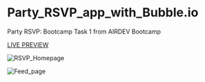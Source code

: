 # Party_RSVP_app_with_Bubble.io
Party RSVP: Bootcamp Task 1 from AIRDEV Bootcamp

[LIVE PREVIEW](http://rsvpalexmeurant.bubbleapps.io/version-test/)

![RSVP_Homepage](https://user-images.githubusercontent.com/18213190/230794091-9d1810d1-812a-4869-a48e-ce3704a0751f.png)

![Feed_page](https://user-images.githubusercontent.com/18213190/230794102-2e71c6cb-a430-45c7-b94b-4538984df05b.png)
